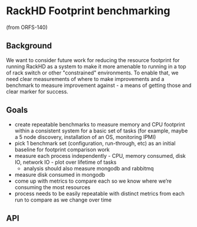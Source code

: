 # RackHD Footprint benchmarking

(from ORFS-140)

## Background

We want to consider future work for reducing the resource footprint for running RackHD as a system to make it more amenable to running in a top of rack switch or other "constrained" environments. To enable that, we need clear measurements of where to make improvements and a benchmark to measure improvement against - a means of getting those and clear marker for success.


## Goals

- create repeatable benchmarks to measure memory and CPU footprint within a consistent system for a basic set of tasks (for example, maybe a 5 node discovery, installation of an OS, monitoring IPMI)
- pick 1 benchmark set (configuration, run-through, etc) as an initial baseline for footprint comparison work
- measure each process independently - CPU, memory consumed, disk IO, network IO - plot over lifetime of tasks
  - analysis should also measure mongodb and rabbitmq
- measure disk consumed in mongodb
- come up with metrics to compare each so we know where we’re consuming the most resources
- process needs to be easily repeatable with distinct metrics from each run to compare as we change over time

## API
